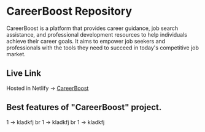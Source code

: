 # CareerBoost  Repository

CareerBoost is a platform that provides career guidance, job search assistance, and professional development resources to help individuals achieve their career goals. It aims to empower job seekers and professionals with the tools they need to succeed in today's competitive job market.

## Live Link
Hosted in Netlify -> [CareerBoost]()

## Best features of "CareerBoost" project.

1 -> kladkfj br
1 -> kladkfj br
1 -> kladkfj
